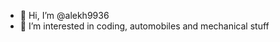 - 👋 Hi, I’m @alekh9936
- 👀 I’m interested in coding, automobiles and mechanical stuff

<!---
alekh9936/alekh9936 is a ✨ special ✨ repository because its `README.md` (this file) appears on your GitHub profile.
You can click the Preview link to take a look at your changes.
--->
